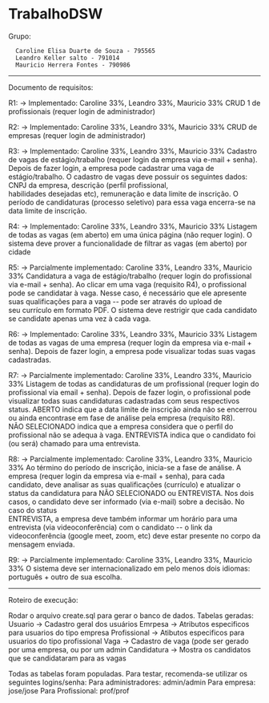 # TrabalhoDSW

Grupo:

      Caroline Elisa Duarte de Souza - 795565
      Leandro Keller salto - 791014
      Mauricio Herrera Fontes - 790986
--------------------------------------------------------------------------------------------------------
Documento de requisitos: 
     
R1: -> Implementado: Caroline 33%, Leandro 33%, Mauricio 33%
CRUD 1 de profissionais (requer login de administrador) 


R2: -> Implementado: Caroline 33%, Leandro 33%, Mauricio 33%
CRUD de empresas (requer login de administrador) 

R3: -> Implementado: Caroline 33%, Leandro 33%, Mauricio 33%
Cadastro de vagas de estágio/trabalho (requer login da empresa via e-mail + senha).
Depois de fazer login, a empresa pode cadastrar uma vaga de estágio/trabalho. O cadastro
de vagas deve possuir os seguintes dados: CNPJ da empresa, descrição (perfil profissional,  
habilidades desejadas etc), remuneração e data limite de inscrição. O período de
candidaturas (processo seletivo) para essa vaga encerra-se na data limite de inscrição.  

R4: -> Implementado: Caroline 33%, Leandro 33%, Mauricio 33%
Listagem de todas as vagas (em aberto) em uma única página (não requer login). O   
sistema deve prover a funcionalidade de filtrar as vagas (em aberto) por cidade

R5: -> Parcialmente implementado: Caroline 33%, Leandro 33%, Mauricio 33%
Candidatura a vaga de estágio/trabalho (requer login do profissional via e-mail + senha).
Ao clicar em uma vaga (requisito R4), o profissional pode se candidatar à vaga. Nesse caso, é
necessário que ele apresente suas qualificações para a vaga -- pode ser através do upload de    
seu currículo em formato PDF. O sistema deve restrigir que cada candidato se candidate
apenas uma vez à cada vaga.

R6:  -> Implementado: Caroline 33%, Leandro 33%, Mauricio 33%
Listagem de todas as vagas de uma empresa (requer login da empresa via e-mail +
senha). Depois de fazer login, a empresa pode visualizar todas suas vagas cadastradas.    

R7: -> Parcialmente implementado: Caroline 33%, Leandro 33%, Mauricio 33%
Listagem de todas as candidaturas de um profissional (requer login do profissional via email + senha).
Depois de fazer login, o profissional pode visualizar todas suas candidaturas
cadastradas com seus respectivos status.
ABERTO indica que a data limite de inscrição ainda não se encerrou ou ainda encontrase em fase de análise pela empresa (requisito R8).    
NÃO SELECIONADO indica que a
empresa considera que o perfil do profissional não se adequa à vaga. ENTREVISTA
indica que o candidato foi (ou será) chamado para uma entrevista.

R8: -> Parcialmente implementado: Caroline 33%, Leandro 33%, Mauricio 33%
Ao término do período de inscrição, inicia-se a fase de análise. A empresa (requer login
da empresa via e-mail + senha), para cada candidato, deve analisar as suas qualificações
(currículo) e atualizar o status da candidatura para NÃO SELECIONADO ou ENTREVISTA. Nos
dois casos, o candidato deve ser informado (via e-mail) sobre a decisão. No caso do status      
ENTREVISTA, a empresa deve também informar um horário para uma entrevista (via
videoconferência) com o candidato -- o link da videoconferência (google meet, zoom, etc)
deve estar presente no corpo da mensagem enviada.

R9: -> Parcialmente implementado: Caroline 33%, Leandro 33%, Mauricio 33%
O sistema deve ser internacionalizado em pelo menos dois idiomas: português + outro
de sua escolha.


---------------------------------------------------------------------------------------------

Roteiro de execução:

Rodar o arquivo create.sql para gerar o banco de dados.
Tabelas geradas:
      Usuario -> Cadastro geral dos usuários
      Emrpesa -> Atributos especificos para usuarios do tipo empresa
      Profissional -> Atibutos especificos para usuarios do tipo profissional
      Vaga -> Cadastro de vaga (pode ser gerado por uma empresa, ou por um admin
      Candidatura -> Mostra os candidatos que se candidataram para as vagas

Todas as tabelas foram populadas.
Para testar, recomenda-se utilizar os seguintes logins/senha:
Para administradores: admin/admin
Para empresa: jose/jose
Para Profissional: prof/prof

